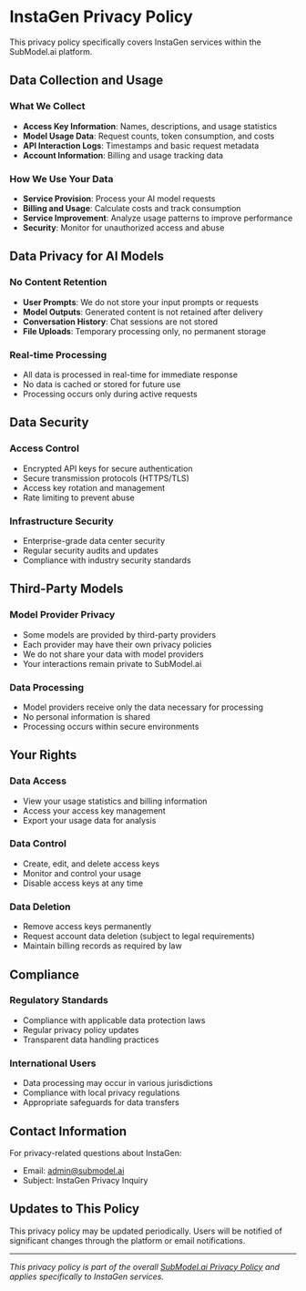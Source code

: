 # InstaGen Privacy Policy

This privacy policy specifically covers InstaGen services within the SubModel.ai platform.

## Data Collection and Usage

### What We Collect
- **Access Key Information**: Names, descriptions, and usage statistics
- **Model Usage Data**: Request counts, token consumption, and costs
- **API Interaction Logs**: Timestamps and basic request metadata
- **Account Information**: Billing and usage tracking data

### How We Use Your Data
- **Service Provision**: Process your AI model requests
- **Billing and Usage**: Calculate costs and track consumption
- **Service Improvement**: Analyze usage patterns to improve performance
- **Security**: Monitor for unauthorized access and abuse

## Data Privacy for AI Models

### No Content Retention
- **User Prompts**: We do not store your input prompts or requests
- **Model Outputs**: Generated content is not retained after delivery
- **Conversation History**: Chat sessions are not stored
- **File Uploads**: Temporary processing only, no permanent storage

### Real-time Processing
- All data is processed in real-time for immediate response
- No data is cached or stored for future use
- Processing occurs only during active requests

## Data Security

### Access Control
- Encrypted API keys for secure authentication
- Secure transmission protocols (HTTPS/TLS)
- Access key rotation and management
- Rate limiting to prevent abuse

### Infrastructure Security
- Enterprise-grade data center security
- Regular security audits and updates
- Compliance with industry security standards

## Third-Party Models

### Model Provider Privacy
- Some models are provided by third-party providers
- Each provider may have their own privacy policies
- We do not share your data with model providers
- Your interactions remain private to SubModel.ai

### Data Processing
- Model providers receive only the data necessary for processing
- No personal information is shared
- Processing occurs within secure environments

## Your Rights

### Data Access
- View your usage statistics and billing information
- Access your access key management
- Export your usage data for analysis

### Data Control
- Create, edit, and delete access keys
- Monitor and control your usage
- Disable access keys at any time

### Data Deletion
- Remove access keys permanently
- Request account data deletion (subject to legal requirements)
- Maintain billing records as required by law

## Compliance

### Regulatory Standards
- Compliance with applicable data protection laws
- Regular privacy policy updates
- Transparent data handling practices

### International Users
- Data processing may occur in various jurisdictions
- Compliance with local privacy regulations
- Appropriate safeguards for data transfers

## Contact Information

For privacy-related questions about InstaGen:
- Email: admin@submodel.ai
- Subject: InstaGen Privacy Inquiry

## Updates to This Policy

This privacy policy may be updated periodically. Users will be notified of significant changes through the platform or email notifications.

---

*This privacy policy is part of the overall [SubModel.ai Privacy Policy](https://submodel.ai/#/about/privacy) and applies specifically to InstaGen services.*
